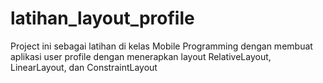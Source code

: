 # latihan_layout_profile

Project ini sebagai latihan di kelas Mobile Programming dengan membuat aplikasi user profile dengan menerapkan layout RelativeLayout, LinearLayout, dan ConstraintLayout
